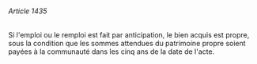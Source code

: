 ###### Article 1435

Si l'emploi ou le remploi est fait par anticipation, le bien acquis est propre, sous la condition que les sommes attendues du patrimoine propre soient payées à la communauté dans les cinq ans de la date de l'acte.


